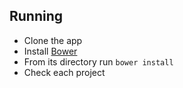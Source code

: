 ## Running

* Clone the app
* Install [Bower](https://bower.io/)
* From its directory run ``bower install``
* Check each project